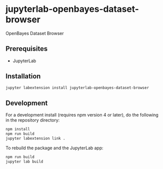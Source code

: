 # jupyterlab-openbayes-dataset-browser

OpenBayes Dataset Browser


## Prerequisites

* JupyterLab

## Installation

```bash
jupyter labextension install jupyterlab-openbayes-dataset-browser
```

## Development

For a development install (requires npm version 4 or later), do the following in the repository directory:

```bash
npm install
npm run build
jupyter labextension link .
```

To rebuild the package and the JupyterLab app:

```bash
npm run build
jupyter lab build
```

